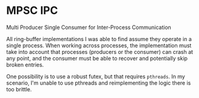 # MPSC IPC
Multi Producer Single Consumer for Inter-Process Communication

All ring-buffer implementations I was able to find assume they operate in a single process. When working 
across processes, the implementation must take into account that processes (producers or the consumer) 
can crash at any point, and the consumer must be able to recover and potentially skip broken entries.

One possibility is to use a robust futex, but that requires `pthreads`. In my scenario, I'm unable to use 
pthreads and reimplementing the logic there is too brittle.
